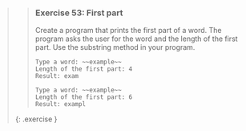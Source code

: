 >> ### Exercise 53: First part
>> 
>> Create a program that prints the first part of a word. The program asks the user for the word and the length of the first part. Use the substring method in your program.
>> 
>>```output
>> Type a word: ~~example~~
>> Length of the first part: 4
>> Result: exam
>>```
>>
>>```output
>> Type a word: ~~example~~
>> Length of the first part: 6
>> Result: exampl
>>```
>>
>{: .exercise }